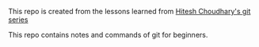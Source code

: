 This repo is created from the lessons learned from [Hitesh Choudhary's git series](https://www.youtube.com/watch?v=7tOLcNZfPso&list=PLRAV69dS1uWT4v4iK1h6qejyhGObFH9_o&index=1)

This repo contains notes and commands of git for beginners.

